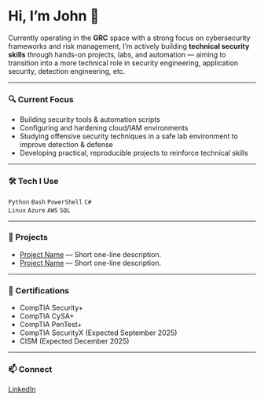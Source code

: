 # Hi, I’m John 👋

Currently operating in the **GRC** space with a strong focus on cybersecurity frameworks and risk management, I’m actively building **technical security skills** through hands-on projects, labs, and automation — aiming to transition into a more technical role in security engineering, application security, detection engineering, etc.

---

### 🔍 Current Focus
- Building security tools & automation scripts
- Configuring and hardening cloud/IAM environments
- Studying offensive security techniques in a safe lab environment to improve detection & defense
- Developing practical, reproducible projects to reinforce technical skills

---

### 🛠 Tech I Use
`Python` `Bash` `PowerShell` `C#`  
`Linux` `Azure` `AWS` `SQL`

---

### 📂 Projects
- [Project Name](#) — Short one-line description.
- [Project Name](#) — Short one-line description.

---

### 📜 Certifications
- CompTIA Security+
- CompTIA CySA+
- CompTIA PenTest+
- CompTIA SecurityX (Expected September 2025)
- CISM (Expected December 2025)

---

### 📫 Connect
[LinkedIn](https://www.linkedin.com/in/johnsperry)

